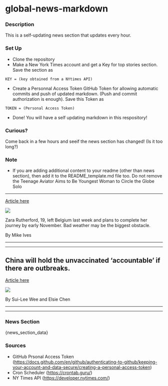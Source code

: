 # global-news-markdown

### Description 
This is a self-updating news section that updates every hour.

### Set Up 
* Clone the repository
* Make a New York Times account and get a Key for top stories section. Save the section as 
 ```
 KEY = (key obtained from a NYtimes API)
 ```
*  Create a Personnal Access Token GitHub Token for allowing automatic commits and push of updated markdown. (Push and commit authorization is enough). Save this Token as 
```
TOKEN = (Personal Access Token)
```
* Done! You will have a self updating markdown in this respository!

### Curious?
Come back in a few hours and seeif the news section has changed! (Is it too long?)

### Note
* If you are adding additional content to your readme (other than news section), then add it to the README_template.md file too. Do not remove the Teenage Aviator Aims to Be Youngest Woman to Circle the Globe Solo
------------------------------------------------------------------

[Article here](https://www.nytimes.com/2021/08/25/world/zara-rutherford-plane-pilot.html)

[![](https://static01.nyt.com/images/2021/08/25/multimedia/25xp-aviator1/25xp-aviator1-superJumbo.jpg)](https://www.nytimes.com/2021/08/25/world/zara-rutherford-plane-pilot.html)

Zara Rutherford, 19, left Belgium last week and plans to complete her journey by early November. Bad weather may be the biggest obstacle.

By Mike Ives

* * *

* * *

China will hold the unvaccinated ‘accountable’ if there are outbreaks.
----------------------------------------------------------------------

[Article here](https://www.nytimes.com/2021/08/25/world/china-will-hold-the-unvaccinated-accountable-if-there-are-outbreaks.html)

[![](https://static01.nyt.com/images/2021/08/25/world/25virus-briefing-china-vaccination/merlin_185566851_9caa2047-c6a1-430c-8b38-aa83de7bd88b-superJumbo.jpg)](https://www.nytimes.com/2021/08/25/world/china-will-hold-the-unvaccinated-accountable-if-there-are-outbreaks.html)

By Sui-Lee Wee and Elsie Chen

* * *

* * *

### News Section 
{news_section_data}


### Sources 
* GitHub Prsonal Access Token (https://docs.github.com/en/github/authenticating-to-github/keeping-your-account-and-data-secure/creating-a-personal-access-token)
* Cron Scheduler (https://crontab.guru/)
* NY Times API (https://developer.nytimes.com/)
